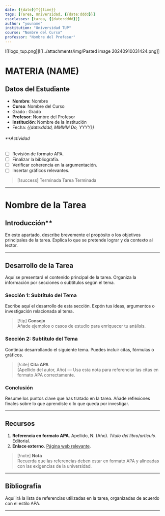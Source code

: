 ```yaml
---
date: {{date}}T{{time}}
tags: [Tarea, Universidad, {{date:dddd}}]
cssclasses: [tarea, {{date:dddd}}]
author: "youname"
institution: "Universidad TUP"
course: "Nombre del Curso"
professor: "Nombre del Profesor"
---
```

 ![[logo_tup.png]]![[../attachments/img/Pasted image 20240910031424.png]]
# MATERIA (NAME)

## **Datos del Estudiante**

- **Nombre**: Nombre
- **Curso**: Nombre del Curso
- Grado : Grado
- **Profesor**: Nombre del Profesor
- **Institución**: Nombre de la Institución
- Fecha: _{{date:dddd, MMMM Do, YYYY}}_
###### **Actividad
- [ ] Revisión de formato APA.
- [ ] Finalizar la bibliografía.
- [ ] Verificar coherencia en la argumentación.
- [ ] Insertar gráficos relevantes.

> [!success] Terminada
> Tarea Terminada
> 

---
# **Nombre de la Tarea**

##  Introducción**

En este apartado, describe brevemente el propósito o los objetivos principales de la tarea. Explica lo que se pretende lograr y da contexto al lector.

---

## **Desarrollo de la Tarea**

Aquí se presentará el contenido principal de la tarea. Organiza la información por secciones o subtítulos según el tema.

### **Sección 1: Subtítulo del Tema**

Escribe aquí el desarrollo de esta sección. Expón tus ideas, argumentos o investigación relacionada al tema.

> [!tip] **Consejo**  
> Añade ejemplos o casos de estudio para enriquecer tu análisis.

### **Sección 2: Subtítulo del Tema**

Continúa desarrollando el siguiente tema. Puedes incluir citas, fórmulas o gráficos.

> [!cite] **Cita APA**  
> (Apellido del autor, Año) — Usa esta nota para referenciar las citas en formato APA correctamente.

### **Conclusión**

Resume los puntos clave que has tratado en la tarea. Añade reflexiones finales sobre lo que aprendiste o lo que queda por investigar.

---

## **Recursos**

1. **Referencia en formato APA**. Apellido, N. (Año). _Título del libro/artículo_. Editorial.
2. **Enlace externo**. [Página web relevante](https://example.com).

> [!note] **Nota**  
> Recuerda que las referencias deben estar en formato APA y alineadas con las exigencias de la universidad.

---

## **Bibliografía**

Aquí irá la lista de referencias utilizadas en la tarea, organizadas de acuerdo con el estilo APA.

---
